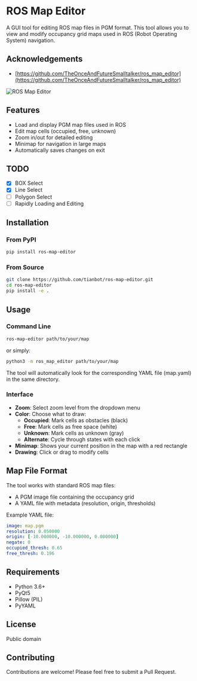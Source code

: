 # ROS Map Editor

A GUI tool for editing ROS map files in PGM format. This tool allows you to view and modify occupancy grid maps used in ROS (Robot Operating System) navigation.

## Acknowledgements

- [https://github.com/TheOnceAndFutureSmalltalker/ros_map_editor](https://github.com/TheOnceAndFutureSmalltalker/ros_map_editor)

![ROS Map Editor](images/usage.gif)

## Features

- Load and display PGM map files used in ROS
- Edit map cells (occupied, free, unknown)
- Zoom in/out for detailed editing
- Minimap for navigation in large maps
- Automatically saves changes on exit

## TODO

- [x] BOX Select
- [x] Line Select
- [ ] Polygon Select
- [ ] Rapidly Loading and Editing

## Installation

### From PyPI

```bash
pip install ros-map-editor
```

### From Source

```bash
git clone https://github.com/tianbot/ros-map-editor.git
cd ros-map-editor
pip install -e .
```

## Usage

### Command Line

```bash
ros-map-editor path/to/your/map
```

or simply:

```bash
python3 -m ros_map_editor path/to/your/map
```

The tool will automatically look for the corresponding YAML file (map.yaml) in the same directory.

### Interface

- **Zoom**: Select zoom level from the dropdown menu
- **Color**: Choose what to draw:
  - **Occupied**: Mark cells as obstacles (black)
  - **Free**: Mark cells as free space (white)
  - **Unknown**: Mark cells as unknown (gray)
  - **Alternate**: Cycle through states with each click
- **Minimap**: Shows your current position in the map with a red rectangle
- **Drawing**: Click or drag to modify cells

## Map File Format

The tool works with standard ROS map files:

- A PGM image file containing the occupancy grid
- A YAML file with metadata (resolution, origin, thresholds)

Example YAML file:

```yaml
image: map.pgm
resolution: 0.050000
origin: [-10.000000, -10.000000, 0.000000]
negate: 0
occupied_thresh: 0.65
free_thresh: 0.196
```

## Requirements

- Python 3.6+
- PyQt5
- Pillow (PIL)
- PyYAML

## License

Public domain

## Contributing

Contributions are welcome! Please feel free to submit a Pull Request.
